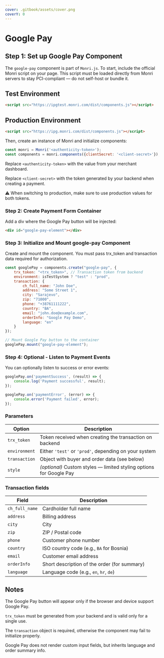 ```yaml
---
cover: .gitbook/assets/cover.png
coverY: 0
---
```


# Google Pay

## Step 1: Set up Google Pay Component

The `google-pay` component is part of `Monri.js`. To start, include the official Monri script on your page. This script must be loaded directly from Monri servers to stay PCI-compliant — do not self-host or bundle it.

## Test Environment

```html
<script src="https://ipgtest.monri.com/dist/components.js"></script>
```

## Production Environment

```html
<script src="https://ipg.monri.com/dist/components.js"></script>
```

Then, create an instance of Monri and initialize components:

```js
const monri = Monri('<authenticity-token>');
const components = monri.components({clientSecret: '<client-secret>'});
```

Replace `<authenticity-token>` with the value from your merchant dashboard.

Replace `<client-secret>` with the token generated by your backend when creating a payment.

⚠️ When switching to production, make sure to use production values for both tokens.

### Step 2: Create Payment Form Container

Add a div where the Google Pay button will be injected:

```html
<div id="google-pay-element"></div>
```

### Step 3: Initialize and Mount google-pay Component

Create and mount the component. You must pass trx\_token and transaction data required for authorization.

```js
const googlePay = components.create("google-pay", {
    trx_token: "<trx_token>", // Transaction token from backend
    environment: isTestSystem ? "test" : "prod",
    transaction: {
        ch_full_name: "John Doe",
        address: "Some Street 1",
        city: "Sarajevo",
        zip: "71000",
        phone: "+38761111222",
        country: "BA",
        email: "john.doe@example.com",
        orderInfo: "Google Pay Demo",
        language: "en"
    }
});

// Mount Google Pay button to the container
googlePay.mount("google-pay-element");
```

### Step 4: Optional - Listen to Payment Events

You can optionally listen to success or error events:

```js
googlePay.on('paymentSuccess', (result) => {
    console.log('Payment successful', result);
});

googlePay.on('paymentError', (error) => {
    console.error('Payment failed', error);
});
```

### Parameters

| Option        | Description                                                         |
| ------------- | ------------------------------------------------------------------- |
| `trx_token`   | Token received when creating the transaction on backend             |
| `environment` | Either `'test'` or `'prod'`, depending on your system               |
| `transaction` | Object with buyer and order data (see below)                        |
| `style`       | _(optional)_ Custom styles — limited styling options for Google Pay |

### Transaction fields

| Field          | Description                                  |
| -------------- | -------------------------------------------- |
| `ch_full_name` | Cardholder full name                         |
| `address`      | Billing address                              |
| `city`         | City                                         |
| `zip`          | ZIP / Postal code                            |
| `phone`        | Customer phone number                        |
| `country`      | ISO country code (e.g., `BA` for Bosnia)     |
| `email`        | Customer email address                       |
| `orderInfo`    | Short description of the order (for summary) |
| `language`     | Language code (e.g., `en`, `hr`, `de`)       |

## Notes

The Google Pay button will appear only if the browser and device support Google Pay.

`trx_token` must be generated from your backend and is valid only for a single use.

The `transaction` object is required, otherwise the component may fail to initialize properly.

Google Pay does not render custom input fields, but inherits language and order summary info.
